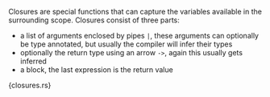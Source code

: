 Closures are special functions that can capture the variables available in the
surrounding scope. Closures consist of three parts:

* a list of arguments enclosed by pipes `|`, these arguments can optionally be
  type annotated, but usually the compiler will infer their types
* optionally the return type using an arrow `->`, again this usually gets
  inferred
* a block, the last expression is the return value

{closures.rs}
